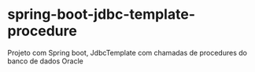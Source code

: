 # spring-boot-jdbc-template-procedure
Projeto com Spring boot, JdbcTemplate com chamadas de procedures do banco de dados Oracle

